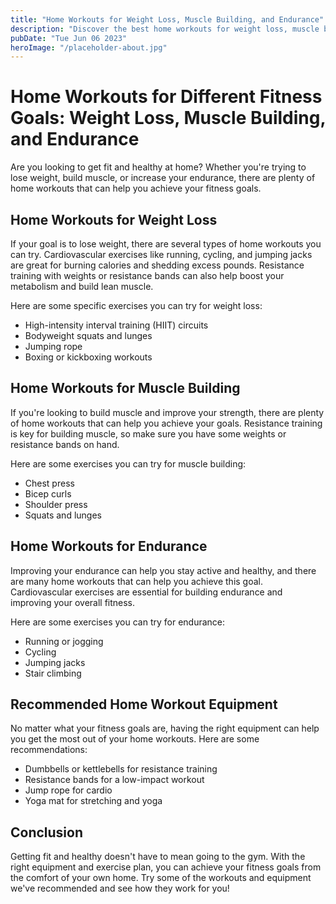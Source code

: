```yaml
---
title: "Home Workouts for Weight Loss, Muscle Building, and Endurance"
description: "Discover the best home workouts for weight loss, muscle building, and endurance with our guide. Get fit at home with our recommended equipment and exercise tips."
pubDate: "Tue Jun 06 2023"
heroImage: "/placeholder-about.jpg"
---
```


# Home Workouts for Different Fitness Goals: Weight Loss, Muscle Building, and Endurance

Are you looking to get fit and healthy at home? Whether you&#39;re trying to lose weight, build muscle, or increase your endurance, there are plenty of home workouts that can help you achieve your fitness goals.

## Home Workouts for Weight Loss

If your goal is to lose weight, there are several types of home workouts you can try. Cardiovascular exercises like running, cycling, and jumping jacks are great for burning calories and shedding excess pounds. Resistance training with weights or resistance bands can also help boost your metabolism and build lean muscle.

Here are some specific exercises you can try for weight loss:

- High-intensity interval training (HIIT) circuits
- Bodyweight squats and lunges
- Jumping rope
- Boxing or kickboxing workouts

## Home Workouts for Muscle Building

If you&#39;re looking to build muscle and improve your strength, there are plenty of home workouts that can help you achieve your goals. Resistance training is key for building muscle, so make sure you have some weights or resistance bands on hand.

Here are some exercises you can try for muscle building:

- Chest press
- Bicep curls
- Shoulder press
- Squats and lunges

## Home Workouts for Endurance

Improving your endurance can help you stay active and healthy, and there are many home workouts that can help you achieve this goal. Cardiovascular exercises are essential for building endurance and improving your overall fitness.

Here are some exercises you can try for endurance:

- Running or jogging
- Cycling
- Jumping jacks
- Stair climbing

## Recommended Home Workout Equipment

No matter what your fitness goals are, having the right equipment can help you get the most out of your home workouts. Here are some recommendations:

- Dumbbells or kettlebells for resistance training
- Resistance bands for a low-impact workout
- Jump rope for cardio
- Yoga mat for stretching and yoga

## Conclusion

Getting fit and healthy doesn&#39;t have to mean going to the gym. With the right equipment and exercise plan, you can achieve your fitness goals from the comfort of your own home. Try some of the workouts and equipment we&#39;ve recommended and see how they work for you!